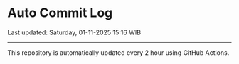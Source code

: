 # Auto Commit Log

Last updated: Saturday, 01-11-2025 15:16 WIB

---

This repository is automatically updated every 2 hour using GitHub Actions.
